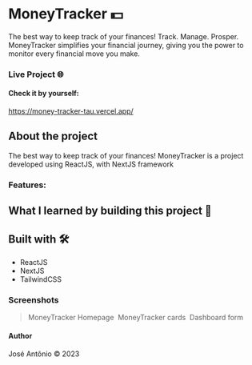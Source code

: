 # MoneyTracker 💵

The best way to keep track of your finances! Track. Manage. Prosper. MoneyTracker simplifies your financial journey, giving you the power to monitor every financial move you make.

### Live Project 🌐
#### Check it by yourself:
https://money-tracker-tau.vercel.app/

## About the project
The best way to keep track of your finances! MoneyTracker is a project developed using ReactJS, with NextJS framework

### Features:

## What I learned by building this project 📖

## Built with 🛠️
- ReactJS
- NextJS
- TailwindCSS

### Screenshots

> MoneyTracker Homepage
![]()
> MoneyTracker cards
![]()
> Dashboard form
![]()

#### Author
José Antônio ©️ 2023